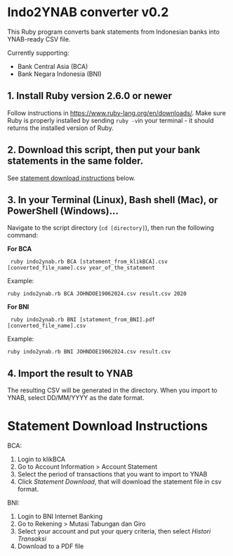 # Indo2YNAB converter v0.2
This Ruby program converts bank statements from Indonesian banks into YNAB-ready CSV file. 

Currently supporting:
- Bank Central Asia (BCA)
- Bank Negara Indonesia (BNI)

## 1. Install Ruby version 2.6.0 or newer
Follow instructions in https://www.ruby-lang.org/en/downloads/. 
Make sure Ruby is properly installed by sending `ruby -v`in your terminal - it should returns the installed version of Ruby.

## 2. Download this script, then put your bank statements in the same folder.
 See [statement download instructions](#statement-download-instructions) below.

## 3. In your Terminal (Linux), Bash shell (Mac), or PowerShell (Windows)...

Navigate to the script directory (`cd [directory]`), then run the following command:

**For BCA**
```
 ruby indo2ynab.rb BCA [statement_from_klikBCA].csv [converted_file_name].csv year_of_the_statement
```
Example:
```
ruby indo2ynab.rb BCA JOHNDOE19062024.csv result.csv 2020

```

**For BNI**

```
 ruby indo2ynab.rb BNI [statement_from_BNI].pdf [converted_file_name].csv
```
Example:
```
ruby indo2ynab.rb BNI JOHNDOE19062024.csv result.csv

```

## 4. Import the result to YNAB
The resulting CSV will be generated in the directory.
When you import to YNAB, select DD/MM/YYYY as the date format.


# Statement Download Instructions

BCA:
1. Login to klikBCA
2. Go to Account Information > Account Statement
3. Select the period of transactions that you want to import to YNAB   
4. Click *Statement Download*, that will download the statement file in csv format.

BNI:
1. Login to BNI Internet Banking
2. Go to Rekening > Mutasi Tabungan dan Giro
3. Select your account and put your query criteria, then select *Histori Transaksi*  
4. Download to a PDF file
